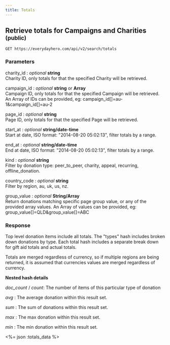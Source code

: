 ```yaml
---
title: Totals
---
```

## Retrieve totals for Campaigns and Charities <small>(public)</small>

    GET https://everydayhero.com/api/v2/search/totals

### Parameters

charity_id : _optional_ **string**<br/>
Charity ID, only totals for that the specified Charity will be retrieved.

campaign_id : _optional_ **string** or **Array**<br/>
Campaign ID, only totals for that the specified Campaign will be retrieved.
An Array of IDs can be provided, eg: campaign_id[]=au-1&campaign_id[]=au-2

page_id : _optional_ **string**<br/>
Page ID, only totals for that the specified Page will be retrieved.

start_at : _optional_ **string/date-time**<br/>
Start at date, ISO format: "2014-08-20 05:02:13", filter totals by a range.

end_at : _optional_ **string/date-time**<br/>
End at date, ISO format: "2014-08-20 05:02:13", filter totals by a range.

kind : _optional_ **string**<br/>
Filter by donation type: peer_to_peer, charity, appeal, recurring, offline_donation.

country_code : _optional_ **string**<br/>
Filter by region, au, uk, us, nz.

group_value : _optional_ **String/Array**<br/>
Return donations matching specific page group value, or any of the provided array values.
An Array of values can be provided, eg: group_value[]=QLD&group_value[]=ABC


### Response

Top level donation items include all totals.
The "types" hash includes broken down donations by type.
Each total hash includes a separate break down for gift aid totals and actual
totals.

Totals are merged regardless of currency, so if multiple regions are being
returned, it is assumed that currencies values are merged regardless of currency.

**Nested hash details**

_doc_count_  / _count_: The number of items of this particular type of donation

_avg_ : The average donation within this result set.

_sum_ : The sum of donations within this result set.

_max_ : The max donation within this result set.

_min_ : The min donation within this result set.


<%= json :totals_data %>
